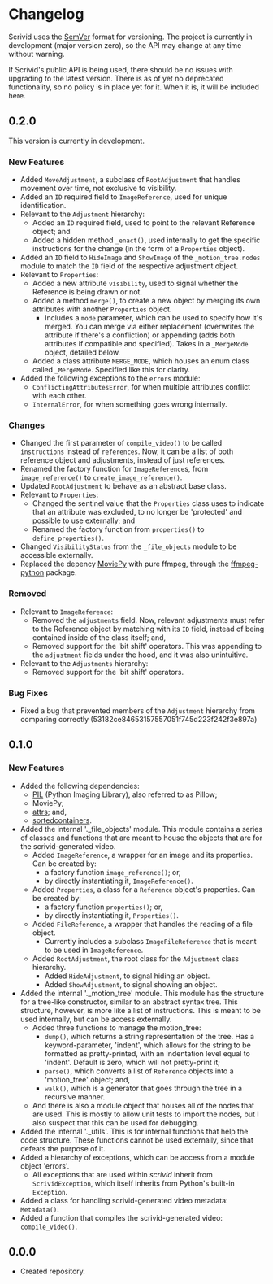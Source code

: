 # Changelog
Scrivid uses the [SemVer](https://semver.org) format for versioning. The project is currently in 
development (major version zero), so the API may change at any time without warning.

If Scrivid's public API is being used, there should be no issues with upgrading to the latest 
version. There is as of yet no deprecated functionality, so no policy is in place yet for it. When 
it is, it will be included here.

## 0.2.0

This version is currently in development.

### New Features
- Added `MoveAdjustment`, a subclass of `RootAdjustment` that handles movement over time, not exclusive to visibility.
- Added an `ID` required field to `ImageReference`, used for unique identification.
- Relevant to the `Adjustment` hierarchy:
  - Added an `ID` required field, used to point to the relevant Reference object; and
  - Added a hidden method `_enact()`, used internally to get the specific instructions for the change (in the form of a `Properties` object).
- Added an `ID` field to `HideImage` and `ShowImage` of the `_motion_tree.nodes` module to match the `ID` field of the respective adjustment object.
- Relevant to `Properties`:
  - Added a new attribute `visibility`, used to signal whether the Reference is being drawn or not.
  - Added a method `merge()`, to create a new object by merging its own attributes with another `Properties` object.
    - Includes a `mode` parameter, which can be used to specify how it's merged. You can merge via either replacement (overwrites the attribute if there's a confliction) or appending (adds both attributes if compatible and specified). Takes in a `_MergeMode` object, detailed below.
  - Added a class attribute `MERGE_MODE`, which houses an enum class called `_MergeMode`. Specified like this for clarity.
- Added the following exceptions to the `errors` module:
  - `ConflictingAttributesError`, for when multiple attributes conflict with each other.
  - `InternalError`, for when something goes wrong internally.

### Changes
- Changed the first parameter of `compile_video()` to be called `instructions` instead of `references`. Now, it can be a list of both reference object and adjustments, instead of just references.
- Renamed the factory function for `ImageReference`s, from `image_reference()` to `create_image_reference()`.
- Updated `RootAdjustment` to behave as an abstract base class.
- Relevant to `Properties`:
  - Changed the sentinel value that the `Properties` class uses to indicate that an attribute was excluded, to no longer be 'protected' and possible to use externally; and
  - Renamed the factory function from `properties()` to `define_properties()`.
- Changed `VisibilityStatus` from the `_file_objects` module to be accessible externally.
- Replaced the depency [MoviePy](https://github.com/Zulko/moviepy) with pure ffmpeg, through the [ffmpeg-python](https://github.com/kkroening/ffmpeg-python) package.

### Removed
- Relevant to `ImageReference`:
  - Removed the `adjustments` field. Now, relevant adjustments must refer to the Reference object by matching with its `ID` field, instead of being contained inside of the class itself; and,
  - Removed support for the 'bit shift' operators. This was appending to the `adjustment` fields under the hood, and it was also unintuitive.
- Relevant to the `Adjustments` hierarchy:
  - Removed support for the 'bit shift' operators.

### Bug Fixes
- Fixed a bug that prevented members of the `Adjustment` hierarchy from comparing correctly (53182ce84653157557051f745d223f242f3e897a)

## 0.1.0

### New Features
- Added the following dependencies:
  - [PIL](https://github.com/python-pillow/Pillow) (Python Imaging Library), also referred to as Pillow;
  - MoviePy;
  - [attrs](https://github.com/python-attrs/attrs); and,
  - [sortedcontainers](https://github.com/grantjenks/python-sortedcontainers).
- Added the internal '._file_objects' module. This module contains a series of classes and functions that are meant to 
  house the objects that are for the scrivid-generated video.
  - Added `ImageReference`, a wrapper for an image and its properties. Can be created by:
    - a factory function `image_reference()`; or, 
    - by directly instantiating it, `ImageReference()`.
  - Added `Properties`, a class for a `Reference` object's properties. Can be created by:
    - a factory function `properties()`; or, 
    - by directly instantiating it, `Properties()`.
  - Added `FileReference`, a wrapper that handles the reading of a file object.
    - Currently includes a subclass `ImageFileReference` that is meant to be used in `ImageReference`.
  - Added `RootAdjustment`, the root class for the `Adjustment` class hierarchy.
    - Added `HideAdjustment`, to signal hiding an object.
    - Added `ShowAdjustment`, to signal showing an object.
- Added the internal '._motion_tree' module. This module has the structure for a tree-like constructor, similar to an 
  abstract syntax tree. This structure, however, is more like a list of instructions. This is meant to be used 
  internally, but can be access externally.
  - Added three functions to manage the motion_tree:
    - `dump()`, which returns a string representation of the tree. Has a keyword-parameter, 'indent', which allows for 
      the string to be formatted as pretty-printed, with an indentation level equal to 'indent'. Default is zero, which 
      will not pretty-print it;
    - `parse()`, which converts a list of `Reference` objects into a 'motion_tree' object; and,
    - `walk()`, which is a generator that goes through the tree in a recursive manner.
  - And there is also a module object that houses all of the nodes that are used. This is mostly to allow unit tests to 
    import the nodes, but I also suspect that this can be used for debugging.
- Added the internal '._utils'. This is for internal functions that help the code structure. These functions cannot be 
  used externally, since that defeats the purpose of it.
- Added a hierarchy of exceptions, which can be access from a module object 'errors'.
  - All exceptions that are used within *scrivid* inherit from `ScrividException`, which itself inherits from Python's 
    built-in `Exception`.
- Added a class for handling scrivid-generated video metadata: `Metadata()`.
- Added a function that compiles the scrivid-generated video: `compile_video()`.

## 0.0.0
- Created repository.